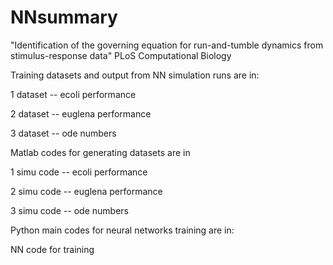 # NNsummary

"Identification of the governing equation for run-and-tumble dynamics from stimulus-response data" PLoS Computational Biology

Training datasets and output from NN simulation runs are in:

1 dataset -- ecoli performance

2 dataset -- euglena performance

3 dataset -- ode numbers

Matlab codes for generating datasets are in

1 simu code -- ecoli performance

2 simu code -- euglena performance

3 simu code -- ode numbers

Python main codes for neural networks training are in:

NN code for training
